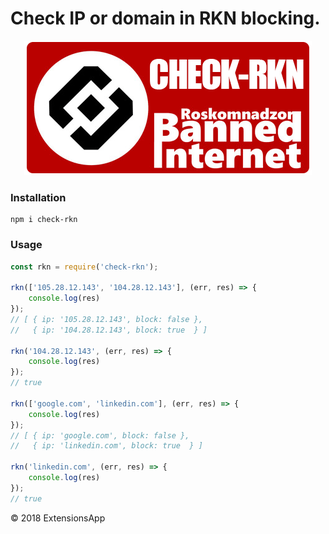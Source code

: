 # Check IP or domain in RKN blocking.

<p align="center"><img src="https://raw.githubusercontent.com/extensionsapp/check-rkn/master/logo.png"></p>

### Installation
```
npm i check-rkn
```

### Usage

```javascript
const rkn = require('check-rkn');

rkn(['105.28.12.143', '104.28.12.143'], (err, res) => {
    console.log(res)
});
// [ { ip: '105.28.12.143', block: false },
//   { ip: '104.28.12.143', block: true  } ]

rkn('104.28.12.143', (err, res) => {
    console.log(res)
});
// true

rkn(['google.com', 'linkedin.com'], (err, res) => {
    console.log(res)
});
// [ { ip: 'google.com', block: false },
//   { ip: 'linkedin.com', block: true  } ]

rkn('linkedin.com', (err, res) => {
    console.log(res)
});
// true
```

© 2018 ExtensionsApp